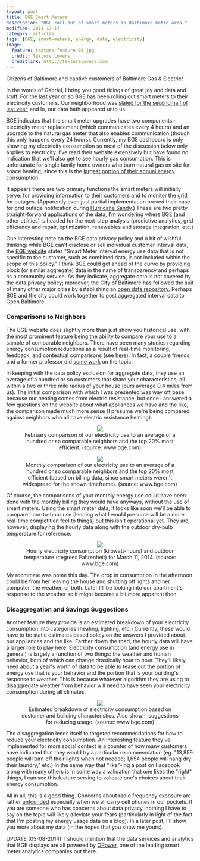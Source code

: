 ```yaml
---
layout: post
title: BGE Smart Meters
description: "BGE roll out of smart meters in Baltimore metro area."
modified: 2014-12-17
category: articles
tags: [BGE, smart-meters, energy, data, electricity]
image:
  feature: texture-feature-05.jpg
  credit: Texture Lovers
  creditlink: http://texturelovers.com
---
```


Citizens of Baltimore and captive customers of Baltimore Gas & Electric! 

In the words of Gabriel, I bring you good tidings of great joy and data and stuff. For the last year or so BGE has been rolling out smart meters to their electricity customers. Our neighborhood was <a href="http://www.bge.com/smartenergy/smartgrid/smartmeters/Pages/Installation-Schedule.aspx">slated for the second half of last year</a>, and lo, our data hath appeared unto us.

BGE indicates that the smart meter upgrades have two components - electricity meter replacement (which communicates every 4 hours) and an upgrade to the natural gas meter that also enables communication (though this only happens every 24 hours). Currently, my BGE dashboard is only showing my electricity consumption so most of the discussion below only applies to electricity. I've read their website extensively but have found no indication that we'll also get to see hourly gas consumption. This is unfortunate for single family home owners who burn natural gas on site for space heating, since this is the <a href="http://www.eia.gov/todayinenergy/detail.cfm?id=10271&src=%E2%80%B9%20Consumption%20%20%20%20%20%20Residential%20Energy%20Consumption%20Survey%20(RECS)-b1">largest portion of their annual energy consumption</a>

It appears there are two primary functions the smart meters will initially serve: for providing information to their customers and to monitor the grid for outages. (Apparently even just partial implementation proved their case for grid outage notification during <a href="http://www.greentechmedia.com/articles/read/bge-gets-a-taste-of-smart-meter-capabilities-during-sandy">Hurricane Sandy</a>.) These are two pretty straight-forward applications of the data, I'm wondering where BGE (and other utilities) is headed for the next-step analysis (predictive analytics, grid efficiency and repair, optimization, renewables and storage integration, etc.)

One interesting note on the BGE data privacy policy and a bit of wishful thinking: while BGE can't disclose or sell individual customer interval data, the <a href="http://www.bge.com/smartenergy/smartgrid/Pages/Data-Privacy-Policy.aspx">BGE website</a> states "Smart Meter interval energy use data that is not specific to the customer, such as combined data, is not included within the scope of this policy." I think BGE could get ahead of the curve by providing block (or similar aggregate) data in the name of transparency and perhaps as a community service. As they indicate, aggregate data is not covered by the data privacy policy; moreover, the City of Baltimore has followed the suit of many other major cities by establishing an <a href="https://data.baltimorecity.gov">open data repository.</a> Perhaps BGE and the city could work together to post aggregated interval data to Open Baltimore.

### Comparisons to Neighbors

The BGE website does slightly more than just show you historical use, with the most prominent feature being the ability to compare your use to a sample of comparable neighbors. There have been many studies regarding energy consumption reductions as a result of real-time monitoring, feedback, and contextual comparisons (see <a href="http://www1.eere.energy.gov/seeaction/pdfs/customerinformation_behavioral_status_summary.pdf
">here</a>). In fact, a couple friends and a former professor did <a href="http://www.sciencedirect.com/science/article/pii/S0378778813003782">some work</a> on the topic.

In keeping with the data policy exclusion for aggregate data, they use an average of a hundred or so customers that share your characteristics, all within a two or three mile radius of your house (ours average 0.4 miles from us). The initial comparison with which I was presented was way off base because our heating comes from electric resistance, but once I answered a few questions on the website about what appliances we have and the like, the comparison made much more sense (I presume we're being compared against neighbors who all have electric resistance heating).

<center>
<figure>
  <a href="{{ site.url }}/images/2014-03/BGE-dashboard-01.png"><img src="{{ site.url }}/images/2014-03/BGE-dashboard-01.png"></a>
  <figcaption>February comparison of our electricity use to an average of a hundred or so comparable neighbors and the top 20% most efficient. (source: www.bge.com)</figcaption>
</figure>
</center>

<center>
<figure>
  <a href="{{ site.url }}/images/2014-03/BGE-dashboard-02.png"><img src="{{ site.url }}/images/2014-03/BGE-dashboard-02.png"></a>
  <figcaption>Monthly comparison of our electricity use to an average of a hundred or so comparable neighbors and the top 20% most efficient (based on billing data, since smart meters weren't widespread for the shown timeframe). (source: www.bge.com)</figcaption>
</figure>
</center>

Of course, the comparisons of your monthly energy use could have been done with the monthly billing they would have anyways, without the use of smart meters. Using the smart meter data, it looks like soon we'll be able to compare hour-to-hour use (lending what I would presume will be a more real-time competition feel to things) but this isn't operational yet. They are, however, displaying the hourly data along with the outdoor dry-bulb temperature for reference.

<center>
<figure>
  <a href="{{ site.url }}/images/2014-03/BGE-dashboard-04.png"><img src="{{ site.url }}/images/2014-03/BGE-dashboard-04.png"></a>
  <figcaption>Hourly electricity consumption (kilowatt-hours) and outdoor temperature (degrees Fahrenheit) for March 11, 2014. (source: www.bge.com)</figcaption>
</figure>
</center>
My roommate was home this day. The drop in consumption in the afternoon could be from her leaving the house and shutting off lights and her computer, the weather, or both.  Later I'll be looking into our apartment's response to the weather so it might become a bit more apparent then.

### Disaggregation and Savings Suggestions

Another feature they provide is an estimated breakdown of your electricity consumption into categories (heating, lighting, etc.) Currently, these would have to be static estimates based solely on the answers I provided about our appliances and the like. Farther down the road, the hourly data will have a larger role to play here. Electricity consumption (and energy use in general) is largely a function of two things: the weather and human behavior, both of which can change drastically hour to hour. They'll likely need about a year's worth of data to be able to tease out the portion of energy use that is your behavior and the portion that is your building's response to weather. This is because whatever algorithm they are using to disaggregate weather from behavior will need to have seen your electricity consumption during all climates.

<center>
<figure>
  <a href="{{ site.url }}/images/2014-03/BGE-dashboard-06.png"><img src="{{ site.url }}/images/2014-03/BGE-dashboard-06.png"></a>
  <figcaption>Estimated breakdown of electricity consumption based on customer and building characteristics. Also shown, suggestions for reducing usage. (source: www.bge.com)</figcaption>
</figure>
</center>

The disaggregation lends itself to targeted recommendations for how to reduce your electricity consumption. An interesting feature they've implemented for more social context is a counter of how many customers have indicated that they would try a particular recommendation (eg. "13,859 people will turn off their lights when not needed; 1,654 people will hang dry their laundry," etc.) In the same way that "like"-ing a post on Facebook along with many others is in some way a validation that one likes the "right" things, I can see this feature serving to validate one's choices about their energy consumption.

All in all, this is a good thing. Concerns about radio frequency exposure are rather <a href="http://www.epri.com/abstracts/Pages/ProductAbstract.aspx?ProductId=000000000001021829">unfounded</a> especially when we all carry cell phones in our pockets. If you are someone who has concerns about data privacy, nothing I have to say on the topic will likely alleviate your fears (particularly in light of the fact that I'm posting my energy usage data on a blog). In a later post, I'll show you more about my data (in the hopes that you show me yours).

UPDATE (05-08-2014): I should mention that the data services and analytics that BGE displays are all powered by <a href='http://www.opower.com/'>OPower</a>, one of the leading smart meter analytics companies out there.
